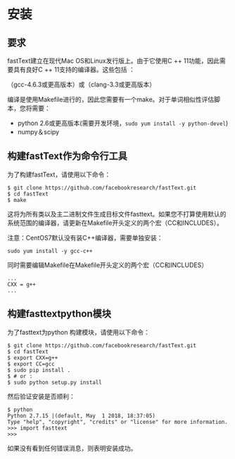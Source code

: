 # 安装
## 要求
fastText建立在现代Mac OS和Linux发行版上。由于它使用C ++ 11功能，因此需要具有良好C ++ 11支持的编译器。这些包括 ：

（gcc-4.6.3或更高版本）或（clang-3.3或更高版本）

编译是使用Makefile进行的，因此您需要有一个make。对于单词相似性评估脚本，您将需要：

* python 2.6或更高版本(需要开发环境，`sudo yum install -y python-devel`)
* numpy＆scipy

## 构建fastText作为命令行工具
为了构建fastText，请使用以下命令：
```
$ git clone https://github.com/facebookresearch/fastText.git
$ cd fastText
$ make
```
这将为所有类以及主二进制文件生成目标文件fasttext。如果您不打算使用默认的系统范围的编译器，请更新在Makefile开头定义的两个宏（CC和INCLUDES）。

注意：CentOS7默认没有装C++编译器，需要单独安装：
```
sudo yum install -y gcc-c++
```

同时需要编辑Makefile在Makefile开头定义的两个宏（CC和INCLUDES）
```
...
CXX = g++
...
```

## 构建fasttextpython模块
为了fasttext为python 构建模块，请使用以下命令：
```
$ git clone https://github.com/facebookresearch/fastText.git
$ cd fastText
$ export CXX=g++
$ export CC=gcc
$ sudo pip install .
$ # or :
$ sudo python setup.py install
```

然后验证安装是否顺利：
```
$ python
Python 2.7.15 |(default, May  1 2018, 18:37:05)
Type "help", "copyright", "credits" or "license" for more information.
>>> import fasttext
>>>
```
如果没有看到任何错误消息，则表明安装成功。
